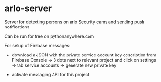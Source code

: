 # arlo-server
Server for detecting persons on arlo Security cams and sending push notifications 

Can be run for free on pythonanywhere.com

For setup of Firebase messages: 

* download a JSON with the private service account key description from Firebase Console 
-> 3 dots next to relevant project and click on settings -> tab service accounts -> generate new private key

* activate messaging API for this project
